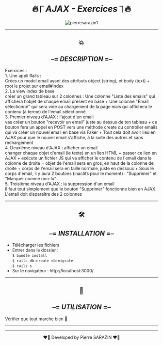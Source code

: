 <div align="center">

#  🔥⎾ _**AJAX - Exercices**_ ⏋🔥

</div>


<div align="center">
<img src ="https://media2.giphy.com/media/l41JMXnXn4E7WQR8s/giphy.gif?cid=ecf05e473yocnkptiv6xdbmz8n3m4naiil4o4aiwgw9pudx4&rid=giphy.gif&ct=g" alt="pierresarazin1"  />
</div>

 ___

<div align="center">

## 💥
## ⎯= _**DESCRIPTION**_ =⎯

</div>
Exercices : <br>
1. Une appli Rails : <br>
Crées un model email ayant des attributs object (string), et body (text) + root le projet sur email#index <br>
2. La view index de base <br>
créer un grand tableau sur 2 colonnes : Une colonne "Liste des emails" qui affichera l'objet de chaque email présent en base + Une colonne "Email sélectionné" qui sera vide au chargement de la page mais qui affichera le contenu (à terme) de l'email sélectionné.<br>
3. Premier niveau d'AJAX : l'ajout d'un email<br>
vas créer un bouton "recevoir un email" juste au dessus de ton tableau + ce bouton fera un appel en POST vers une méthode create du controller emails qui va créer un nouvel email en base via Faker + Tout cela doit avoir lieu en AJAX pour que le nouvel email s'affiche, à la suite des autres et sans rechargement<br>
4. Deuxième niveau d'AJAX : afficher un email<br>
changer chaque objet d'email (le texte) en un lien HTML + passer ce lien en AJAX + exécute un fichier JS qui va afficher le contenu de l'email dans la colonne de droite = objet de l'email sera en gros, en haut de la colonne de droite + corps de l'email sera en taille normale, juste en dessous + Sous le corps d'email, il y aura 2 boutons (inactifs pour le moment) : "Supprimer" et "Marquer comme non-lu"<br>
5. Troisième niveau d'AJAX : la suppression d'un email<br>
Il faut tout simplement que le bouton "Supprimer" fonctionne bien en AJAX. L'email doit disparaître des 2 colonnes

 ___
 
<div align="center">

## 🛠
## ⎯= _**INSTALLATION**_ =⎯ 

</div>

- Télécharger les fichiers
- Entrer dans le dossier : <br>
`$ bundle install`<br>
`$ rails db:create db:migrate`<br>
`$ rails s`<br>
- Sur le navigateur : http://localhost:3000/

 ___
<div align="center">

## 🚀
## ⎯= _**UTILISATION**_ =⎯ 

</div>
 


Vérifier que tout marche bien 🥲
 ___
 ___

<p align="center">
❤️‍🔥 Developed by Pierre SARAZIN ❤️‍🔥
</p>

